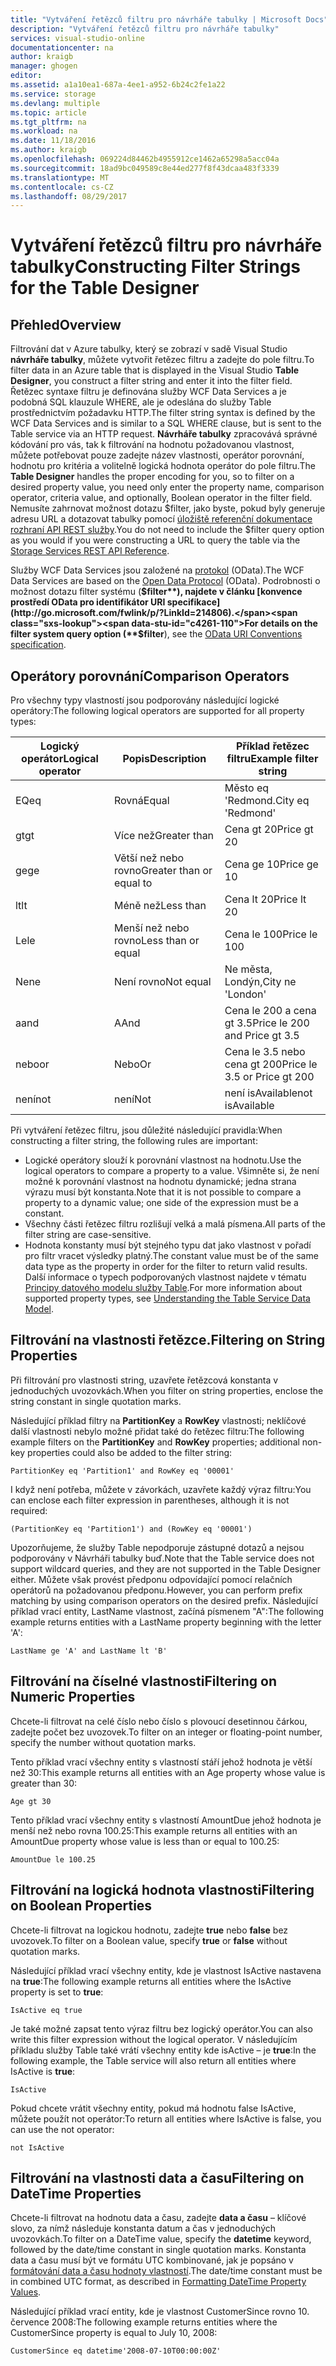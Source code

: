```yaml
---
title: "Vytváření řetězců filtru pro návrháře tabulky | Microsoft Docs"
description: "Vytváření řetězců filtru pro návrháře tabulky"
services: visual-studio-online
documentationcenter: na
author: kraigb
manager: ghogen
editor: 
ms.assetid: a1a10ea1-687a-4ee1-a952-6b24c2fe1a22
ms.service: storage
ms.devlang: multiple
ms.topic: article
ms.tgt_pltfrm: na
ms.workload: na
ms.date: 11/18/2016
ms.author: kraigb
ms.openlocfilehash: 069224d84462b4955912ce1462a65298a5acc04a
ms.sourcegitcommit: 18ad9bc049589c8e44ed277f8f43dcaa483f3339
ms.translationtype: MT
ms.contentlocale: cs-CZ
ms.lasthandoff: 08/29/2017
---
```

# <a name="constructing-filter-strings-for-the-table-designer"></a><span data-ttu-id="c4261-103">Vytváření řetězců filtru pro návrháře tabulky</span><span class="sxs-lookup"><span data-stu-id="c4261-103">Constructing Filter Strings for the Table Designer</span></span>
## <a name="overview"></a><span data-ttu-id="c4261-104">Přehled</span><span class="sxs-lookup"><span data-stu-id="c4261-104">Overview</span></span>
<span data-ttu-id="c4261-105">Filtrování dat v Azure tabulky, který se zobrazí v sadě Visual Studio **návrháře tabulky**, můžete vytvořit řetězec filtru a zadejte do pole filtru.</span><span class="sxs-lookup"><span data-stu-id="c4261-105">To filter data in an Azure table that is displayed in the Visual Studio **Table Designer**, you construct a filter string and enter it into the filter field.</span></span> <span data-ttu-id="c4261-106">Řetězec syntaxe filtru je definována služby WCF Data Services a je podobná SQL klauzule WHERE, ale je odeslána do služby Table prostřednictvím požadavku HTTP.</span><span class="sxs-lookup"><span data-stu-id="c4261-106">The filter string syntax is defined by the WCF Data Services and is similar to a SQL WHERE clause, but is sent to the Table service via an HTTP request.</span></span> <span data-ttu-id="c4261-107">**Návrháře tabulky** zpracovává správné kódování pro vás, tak k filtrování na hodnotu požadovanou vlastnost, můžete potřebovat pouze zadejte název vlastnosti, operátor porovnání, hodnotu pro kritéria a volitelně logická hodnota operátor do pole filtru.</span><span class="sxs-lookup"><span data-stu-id="c4261-107">The **Table Designer** handles the proper encoding for you, so to filter on a desired property value, you need only enter the property name, comparison operator, criteria value, and optionally, Boolean operator in the filter field.</span></span> <span data-ttu-id="c4261-108">Nemusíte zahrnovat možnost dotazu $filter, jako byste, pokud byly generuje adresu URL a dotazovat tabulky pomocí [úložiště referenční dokumentace rozhraní API REST služby](http://go.microsoft.com/fwlink/p/?LinkId=400447).</span><span class="sxs-lookup"><span data-stu-id="c4261-108">You do not need to include the $filter query option as you would if you were constructing a URL to query the table via the [Storage Services REST API Reference](http://go.microsoft.com/fwlink/p/?LinkId=400447).</span></span>

<span data-ttu-id="c4261-109">Služby WCF Data Services jsou založené na [protokol](http://go.microsoft.com/fwlink/p/?LinkId=214805) (OData).</span><span class="sxs-lookup"><span data-stu-id="c4261-109">The WCF Data Services are based on the [Open Data Protocol](http://go.microsoft.com/fwlink/p/?LinkId=214805) (OData).</span></span> <span data-ttu-id="c4261-110">Podrobnosti o možnost dotazu filter systému (**$filter**), najdete v článku [konvence prostředí OData pro identifikátor URI specifikace](http://go.microsoft.com/fwlink/p/?LinkId=214806).</span><span class="sxs-lookup"><span data-stu-id="c4261-110">For details on the filter system query option (**$filter**), see the [OData URI Conventions specification](http://go.microsoft.com/fwlink/p/?LinkId=214806).</span></span>

## <a name="comparison-operators"></a><span data-ttu-id="c4261-111">Operátory porovnání</span><span class="sxs-lookup"><span data-stu-id="c4261-111">Comparison Operators</span></span>
<span data-ttu-id="c4261-112">Pro všechny typy vlastností jsou podporovány následující logické operátory:</span><span class="sxs-lookup"><span data-stu-id="c4261-112">The following logical operators are supported for all property types:</span></span>

| <span data-ttu-id="c4261-113">Logický operátor</span><span class="sxs-lookup"><span data-stu-id="c4261-113">Logical operator</span></span> | <span data-ttu-id="c4261-114">Popis</span><span class="sxs-lookup"><span data-stu-id="c4261-114">Description</span></span> | <span data-ttu-id="c4261-115">Příklad řetězec filtru</span><span class="sxs-lookup"><span data-stu-id="c4261-115">Example filter string</span></span> |
| --- | --- | --- |
| <span data-ttu-id="c4261-116">EQ</span><span class="sxs-lookup"><span data-stu-id="c4261-116">eq</span></span> |<span data-ttu-id="c4261-117">Rovná</span><span class="sxs-lookup"><span data-stu-id="c4261-117">Equal</span></span> |<span data-ttu-id="c4261-118">Město eq 'Redmond.</span><span class="sxs-lookup"><span data-stu-id="c4261-118">City eq 'Redmond'</span></span> |
| <span data-ttu-id="c4261-119">gt</span><span class="sxs-lookup"><span data-stu-id="c4261-119">gt</span></span> |<span data-ttu-id="c4261-120">Více než</span><span class="sxs-lookup"><span data-stu-id="c4261-120">Greater than</span></span> |<span data-ttu-id="c4261-121">Cena gt 20</span><span class="sxs-lookup"><span data-stu-id="c4261-121">Price gt 20</span></span> |
| <span data-ttu-id="c4261-122">ge</span><span class="sxs-lookup"><span data-stu-id="c4261-122">ge</span></span> |<span data-ttu-id="c4261-123">Větší než nebo rovno</span><span class="sxs-lookup"><span data-stu-id="c4261-123">Greater than or equal to</span></span> |<span data-ttu-id="c4261-124">Cena ge 10</span><span class="sxs-lookup"><span data-stu-id="c4261-124">Price ge 10</span></span> |
| <span data-ttu-id="c4261-125">lt</span><span class="sxs-lookup"><span data-stu-id="c4261-125">lt</span></span> |<span data-ttu-id="c4261-126">Méně než</span><span class="sxs-lookup"><span data-stu-id="c4261-126">Less than</span></span> |<span data-ttu-id="c4261-127">Cena lt 20</span><span class="sxs-lookup"><span data-stu-id="c4261-127">Price lt 20</span></span> |
| <span data-ttu-id="c4261-128">Le</span><span class="sxs-lookup"><span data-stu-id="c4261-128">le</span></span> |<span data-ttu-id="c4261-129">Menší než nebo rovno</span><span class="sxs-lookup"><span data-stu-id="c4261-129">Less than or equal</span></span> |<span data-ttu-id="c4261-130">Cena le 100</span><span class="sxs-lookup"><span data-stu-id="c4261-130">Price le 100</span></span> |
| <span data-ttu-id="c4261-131">Ne</span><span class="sxs-lookup"><span data-stu-id="c4261-131">ne</span></span> |<span data-ttu-id="c4261-132">Není rovno</span><span class="sxs-lookup"><span data-stu-id="c4261-132">Not equal</span></span> |<span data-ttu-id="c4261-133">Ne města, Londýn,</span><span class="sxs-lookup"><span data-stu-id="c4261-133">City ne 'London'</span></span> |
| <span data-ttu-id="c4261-134">a</span><span class="sxs-lookup"><span data-stu-id="c4261-134">and</span></span> |<span data-ttu-id="c4261-135">A</span><span class="sxs-lookup"><span data-stu-id="c4261-135">And</span></span> |<span data-ttu-id="c4261-136">Cena le 200 a cena gt 3.5</span><span class="sxs-lookup"><span data-stu-id="c4261-136">Price le 200 and Price gt 3.5</span></span> |
| <span data-ttu-id="c4261-137">nebo</span><span class="sxs-lookup"><span data-stu-id="c4261-137">or</span></span> |<span data-ttu-id="c4261-138">Nebo</span><span class="sxs-lookup"><span data-stu-id="c4261-138">Or</span></span> |<span data-ttu-id="c4261-139">Cena le 3.5 nebo cena gt 200</span><span class="sxs-lookup"><span data-stu-id="c4261-139">Price le 3.5 or Price gt 200</span></span> |
| <span data-ttu-id="c4261-140">není</span><span class="sxs-lookup"><span data-stu-id="c4261-140">not</span></span> |<span data-ttu-id="c4261-141">není</span><span class="sxs-lookup"><span data-stu-id="c4261-141">Not</span></span> |<span data-ttu-id="c4261-142">není isAvailable</span><span class="sxs-lookup"><span data-stu-id="c4261-142">not isAvailable</span></span> |

<span data-ttu-id="c4261-143">Při vytváření řetězec filtru, jsou důležité následující pravidla:</span><span class="sxs-lookup"><span data-stu-id="c4261-143">When constructing a filter string, the following rules are important:</span></span>

* <span data-ttu-id="c4261-144">Logické operátory slouží k porovnání vlastnost na hodnotu.</span><span class="sxs-lookup"><span data-stu-id="c4261-144">Use the logical operators to compare a property to a value.</span></span> <span data-ttu-id="c4261-145">Všimněte si, že není možné k porovnání vlastnost na hodnotu dynamické; jedna strana výrazu musí být konstanta.</span><span class="sxs-lookup"><span data-stu-id="c4261-145">Note that it is not possible to compare a property to a dynamic value; one side of the expression must be a constant.</span></span>
* <span data-ttu-id="c4261-146">Všechny části řetězec filtru rozlišují velká a malá písmena.</span><span class="sxs-lookup"><span data-stu-id="c4261-146">All parts of the filter string are case-sensitive.</span></span>
* <span data-ttu-id="c4261-147">Hodnota konstanty musí být stejného typu dat jako vlastnost v pořadí pro filtr vracet výsledky platný.</span><span class="sxs-lookup"><span data-stu-id="c4261-147">The constant value must be of the same data type as the property in order for the filter to return valid results.</span></span> <span data-ttu-id="c4261-148">Další informace o typech podporovaných vlastnost najdete v tématu [Principy datového modelu služby Table](http://go.microsoft.com/fwlink/p/?LinkId=400448).</span><span class="sxs-lookup"><span data-stu-id="c4261-148">For more information about supported property types, see [Understanding the Table Service Data Model](http://go.microsoft.com/fwlink/p/?LinkId=400448).</span></span>

## <a name="filtering-on-string-properties"></a><span data-ttu-id="c4261-149">Filtrování na vlastnosti řetězce.</span><span class="sxs-lookup"><span data-stu-id="c4261-149">Filtering on String Properties</span></span>
<span data-ttu-id="c4261-150">Při filtrování pro vlastnosti string, uzavřete řetězcová konstanta v jednoduchých uvozovkách.</span><span class="sxs-lookup"><span data-stu-id="c4261-150">When you filter on string properties, enclose the string constant in single quotation marks.</span></span>

<span data-ttu-id="c4261-151">Následující příklad filtry na **PartitionKey** a **RowKey** vlastnosti; neklíčové další vlastnosti nebylo možné přidat také do řetězec filtru:</span><span class="sxs-lookup"><span data-stu-id="c4261-151">The following example filters on the **PartitionKey** and **RowKey** properties; additional non-key properties could also be added to the filter string:</span></span>

    PartitionKey eq 'Partition1' and RowKey eq '00001'

<span data-ttu-id="c4261-152">I když není potřeba, můžete v závorkách, uzavřete každý výraz filtru:</span><span class="sxs-lookup"><span data-stu-id="c4261-152">You can enclose each filter expression in parentheses, although it is not required:</span></span>

    (PartitionKey eq 'Partition1') and (RowKey eq '00001')

<span data-ttu-id="c4261-153">Upozorňujeme, že služby Table nepodporuje zástupné dotazů a nejsou podporovány v Návrháři tabulky buď.</span><span class="sxs-lookup"><span data-stu-id="c4261-153">Note that the Table service does not support wildcard queries, and they are not supported in the Table Designer either.</span></span> <span data-ttu-id="c4261-154">Můžete však provést předponu odpovídající pomocí relačních operátorů na požadovanou předponu.</span><span class="sxs-lookup"><span data-stu-id="c4261-154">However, you can perform prefix matching by using comparison operators on the desired prefix.</span></span> <span data-ttu-id="c4261-155">Následující příklad vrací entity, LastName vlastnost, začíná písmenem "A":</span><span class="sxs-lookup"><span data-stu-id="c4261-155">The following example returns entities with a LastName property beginning with the letter 'A':</span></span>

    LastName ge 'A' and LastName lt 'B'

## <a name="filtering-on-numeric-properties"></a><span data-ttu-id="c4261-156">Filtrování na číselné vlastnosti</span><span class="sxs-lookup"><span data-stu-id="c4261-156">Filtering on Numeric Properties</span></span>
<span data-ttu-id="c4261-157">Chcete-li filtrovat na celé číslo nebo číslo s plovoucí desetinnou čárkou, zadejte počet bez uvozovek.</span><span class="sxs-lookup"><span data-stu-id="c4261-157">To filter on an integer or floating-point number, specify the number without quotation marks.</span></span>

<span data-ttu-id="c4261-158">Tento příklad vrací všechny entity s vlastností stáří jehož hodnota je větší než 30:</span><span class="sxs-lookup"><span data-stu-id="c4261-158">This example returns all entities with an Age property whose value is greater than 30:</span></span>

    Age gt 30

<span data-ttu-id="c4261-159">Tento příklad vrací všechny entity s vlastností AmountDue jehož hodnota je menší než nebo rovna 100.25:</span><span class="sxs-lookup"><span data-stu-id="c4261-159">This example returns all entities with an AmountDue property whose value is less than or equal to 100.25:</span></span>

    AmountDue le 100.25

## <a name="filtering-on-boolean-properties"></a><span data-ttu-id="c4261-160">Filtrování na logická hodnota vlastnosti</span><span class="sxs-lookup"><span data-stu-id="c4261-160">Filtering on Boolean Properties</span></span>
<span data-ttu-id="c4261-161">Chcete-li filtrovat na logickou hodnotu, zadejte **true** nebo **false** bez uvozovek.</span><span class="sxs-lookup"><span data-stu-id="c4261-161">To filter on a Boolean value, specify **true** or **false** without quotation marks.</span></span>

<span data-ttu-id="c4261-162">Následující příklad vrací všechny entity, kde je vlastnost IsActive nastavena na **true**:</span><span class="sxs-lookup"><span data-stu-id="c4261-162">The following example returns all entities where the IsActive property is set to **true**:</span></span>

    IsActive eq true

<span data-ttu-id="c4261-163">Je také možné zapsat tento výraz filtru bez logický operátor.</span><span class="sxs-lookup"><span data-stu-id="c4261-163">You can also write this filter expression without the logical operator.</span></span> <span data-ttu-id="c4261-164">V následujícím příkladu služby Table také vrátí všechny entity kde isActive – je **true**:</span><span class="sxs-lookup"><span data-stu-id="c4261-164">In the following example, the Table service will also return all entities where IsActive is **true**:</span></span>

    IsActive

<span data-ttu-id="c4261-165">Pokud chcete vrátit všechny entity, pokud má hodnotu false IsActive, můžete použít not operátor:</span><span class="sxs-lookup"><span data-stu-id="c4261-165">To return all entities where IsActive is false, you can use the not operator:</span></span>

    not IsActive

## <a name="filtering-on-datetime-properties"></a><span data-ttu-id="c4261-166">Filtrování na vlastnosti data a času</span><span class="sxs-lookup"><span data-stu-id="c4261-166">Filtering on DateTime Properties</span></span>
<span data-ttu-id="c4261-167">Chcete-li filtrovat na hodnotu data a času, zadejte **data a času** – klíčové slovo, za nímž následuje konstanta datum a čas v jednoduchých uvozovkách.</span><span class="sxs-lookup"><span data-stu-id="c4261-167">To filter on a DateTime value, specify the **datetime** keyword, followed by the date/time constant in single quotation marks.</span></span> <span data-ttu-id="c4261-168">Konstanta data a času musí být ve formátu UTC kombinované, jak je popsáno v [formátování data a času hodnoty vlastností](http://go.microsoft.com/fwlink/p/?LinkId=400449).</span><span class="sxs-lookup"><span data-stu-id="c4261-168">The date/time constant must be in combined UTC format, as described in [Formatting DateTime Property Values](http://go.microsoft.com/fwlink/p/?LinkId=400449).</span></span>

<span data-ttu-id="c4261-169">Následující příklad vrací entity, kde je vlastnost CustomerSince rovno 10. července 2008:</span><span class="sxs-lookup"><span data-stu-id="c4261-169">The following example returns entities where the CustomerSince property is equal to July 10, 2008:</span></span>

    CustomerSince eq datetime'2008-07-10T00:00:00Z'
